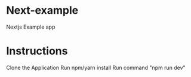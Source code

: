 # Next-example
Nextjs Example app

# Instructions

Clone the Application
Run npm/yarn install
Run command "npm run dev"





